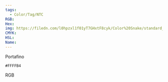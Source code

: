 ```yaml
---
tags:
  - Color/Tag/NTC
RGB:
Hex:
img: https://filedn.com/l0hpzxl1f01yT7GHxtF8cyk/Color%20Snake/standard_csv_to_svg//FFFFB4.svg
CMYK:
HSL:
Name:
---
```

Portafino
```palette
#FFFFB4
```
RGB
